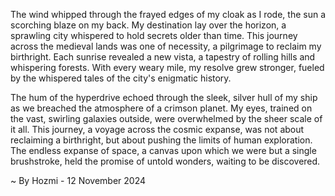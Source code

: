 
The wind whipped through the frayed edges of my cloak as I rode, the sun a scorching blaze on my back. My destination lay over the horizon, a sprawling city whispered to hold secrets older than time. This journey across the medieval lands was one of necessity, a pilgrimage to reclaim my birthright.  Each sunrise revealed a new vista, a tapestry of rolling hills and whispering forests.  With every weary mile, my resolve grew stronger, fueled by the whispered tales of the city's enigmatic history.  

The hum of the hyperdrive echoed through the sleek, silver hull of my ship as we breached the atmosphere of a crimson planet.  My eyes, trained on the vast, swirling galaxies outside, were overwhelmed by the sheer scale of it all. This journey, a voyage across the cosmic expanse, was not about reclaiming a birthright, but about pushing the limits of human exploration. The endless expanse of space, a canvas upon which we were but a single brushstroke, held the promise of untold wonders, waiting to be discovered. 

~ By Hozmi - 12 November 2024
